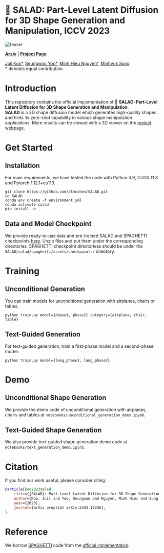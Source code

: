 # 🥗 SALAD: Part-Level Latent Diffusion for 3D Shape Generation and Manipulation, ICCV 2023

![teaser](./docs/images/salad_teaser.png)


[**Arxiv**](https://arxiv.org/abs/2303.12236) | [**Project Page**](https://salad3d.github.io/) <br>

[Juil Koo\*](https://63days.github.io/), [Seungwoo Yoo\*](https://dvelopery0115.github.io/), [Minh Hieu Nguyen\*](https://min-hieu.github.io/), [Minhyuk Sung](https://mhsung.github.io/) <br>
\* denotes equal contribution.


# Introduction
This repository contains the official implementation of 🥗 **SALAD: Part-Level Latent Diffusion for 3D Shape Generation and Manipulation**.<br>
**SALAD** is a 3D shape diffusion model which generates high-quality shapes and hints its zero-shot capability in various shape manipulation applications. More results can be viewed with a 3D viewer on the [project webpage](https://salad3d.github.io).

# Get Started

## Installation

For main requirements, we have tested the code with Python 3.9, CUDA 11.3 and Pytorch 1.12.1+cu113.

```
git clone https://github.com/almoshen/SALAD.git
cd SALAD
conda env create -f environment.yml
conda activate salad
pip install -e .
```

## Data and Model Checkpoint
We provide ready-to-use data and pre-trained SALAD and SPAGHETTI checkpoints [here](https://1drv.ms/f/s!AtxL_EOxFeYMk0s3rDbhJORZ6ITD?e=VA09ei). 
Unzip files and put them under the corresponding directories. SPAGHETTI checkpoint directoriess should be under the `SALAD/salad/spaghetti/assets/checkpoints/` directory.


# Training
## Unconditional Generation

You can train models for unconditional generation with airplanes, chairs or tables.
```
python train.py model={phase1, phase2} category={airplane, chair, table}
```

## Text-Guided Generation

For text-guided generation, train a first-phase model and a second-phase model:
```
python train.py model={lang_phase1, lang_phase2}
```

# Demo
## Unconditional Shape Generation

We provide the demo code of unconditional generation with airplanes, chairs and tables at `notebooks/unconditional_generation_demo.ipynb`.

## Text-Guided Shape Generation

We also provide text-guided shape generation demo code at `notebooks/text_generation_demo.ipynb`.


# Citation
If you find our work useful, please consider citing:

```bibtex
@article{koo2023salad,
    title={{SALAD}: Part-Level Latent Diffusion for 3D Shape Generation and Manipulation},
    author={Koo, Juil and Yoo, Seungwoo and Nguyen, Minh Hieu and Sung, Minhyuk},
    year={2023},
    journal={arXiv preprint arXiv:2303.12236},
}
```

# Reference
We borrow [SPAGHETTI](https://amirhertz.github.io/spaghetti/) code from the [official implementation](https://github.com/amirhertz/spaghetti).
